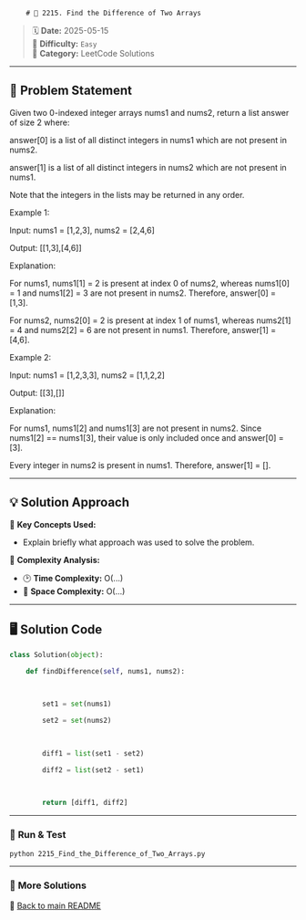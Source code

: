 
        # 🌟 2215. Find the Difference of Two Arrays

> 🗓 **Date:** 2025-05-15  
> 🎯 **Difficulty:** `Easy`  
> 📂 **Category:** LeetCode Solutions  

---

## 📖 Problem Statement  
Given two 0-indexed integer arrays nums1 and nums2, return a list answer of size 2 where:

answer[0] is a list of all distinct integers in nums1 which are not present in nums2.
answer[1] is a list of all distinct integers in nums2 which are not present in nums1.
Note that the integers in the lists may be returned in any order.

 

Example 1:

Input: nums1 = [1,2,3], nums2 = [2,4,6]
Output: [[1,3],[4,6]]
Explanation:
For nums1, nums1[1] = 2 is present at index 0 of nums2, whereas nums1[0] = 1 and nums1[2] = 3 are not present in nums2. Therefore, answer[0] = [1,3].
For nums2, nums2[0] = 2 is present at index 1 of nums1, whereas nums2[1] = 4 and nums2[2] = 6 are not present in nums1. Therefore, answer[1] = [4,6].
Example 2:

Input: nums1 = [1,2,3,3], nums2 = [1,1,2,2]
Output: [[3],[]]
Explanation:
For nums1, nums1[2] and nums1[3] are not present in nums2. Since nums1[2] == nums1[3], their value is only included once and answer[0] = [3].
Every integer in nums2 is present in nums1. Therefore, answer[1] = [].

---

## 💡 Solution Approach  
🔹 **Key Concepts Used:**  
- Explain briefly what approach was used to solve the problem.

🔹 **Complexity Analysis:**  
- 🕑 **Time Complexity:** O(...)  
- 💾 **Space Complexity:** O(...)  

---

## 🖥️ Solution Code  
```python
class Solution(object):
    def findDifference(self, nums1, nums2):

        set1 = set(nums1)
        set2 = set(nums2)
        
        diff1 = list(set1 - set2)
        diff2 = list(set2 - set1)
        
        return [diff1, diff2]
```

---

### 🚀 **Run & Test**  
```bash
python 2215_Find_the_Difference_of_Two_Arrays.py
```

---

### 🔗 **More Solutions**  
📌 [Back to main README](../../README.md)
